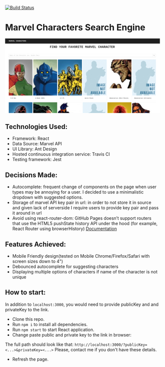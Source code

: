 [![Build Status](https://travis-ci.org/LiaTsernant/interactive-marvel-characters.svg?branch=master)](https://travis-ci.org/LiaTsernant/interactive-marvel-characters)

# Marvel Characters Search Engine
![Marvel Search](assets/marvel.png)

## Technologies Used:
* Framework: React
* Data Source: Marvel API
* UI Library: Ant Design
* Hosted continuous integration service: Travis CI
* Testing framework: Jest

## Decisions Made:
* Autocomplete: frequent change of components on the page when user types may be annoying for a user. I decided to use a minimalistic dropdown with suggested options.
* Storage of marvel API key pair in url: in order to not store it in source and given lack of serverside I require users to provide key pair and pass it around in url
* Avoid using react-router-dom: GitHub Pages doesn’t support routers that use the HTML5 pushState history API under the hood (for example, React Router using browserHistory) [Documentation](https://create-react-app.dev/docs/deployment/#notes-on-client-side-routing)

## Features Achieved:
* Mobile Friendly design(tested on Mobile Chrome/Firefox/Safari with screen sizes down to 4")
* Debounced autocomplete for suggesting characters
* Displaying multiple options of characters if name of the character is not unique

## How to start:
In addition to `localhost:3000`, you would need to provide publicKey and and privateKey to the link.
* Clone this repo.
* Run `npm i` to install all dependencies.
* Run `npm start` to start React application.
* Change paste public and private key to the link in browser:

The full path should look like that: `http://localhost:3000/?publicKey=<...>&privateKey=<...>`
Please, contact me if you don't have these details.

* Refresh the page.